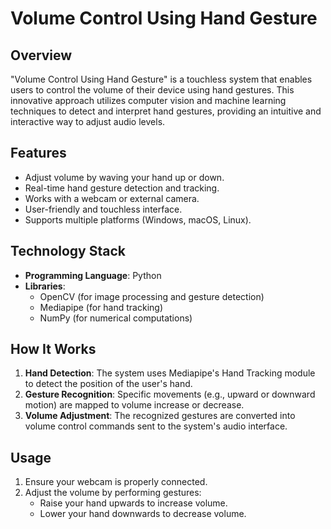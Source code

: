 # Volume Control Using Hand Gesture

## Overview
"Volume Control Using Hand Gesture" is a touchless system that enables users to control the volume of their device using hand gestures. This innovative approach utilizes computer vision and machine learning techniques to detect and interpret hand gestures, providing an intuitive and interactive way to adjust audio levels.

## Features
- Adjust volume by waving your hand up or down.
- Real-time hand gesture detection and tracking.
- Works with a webcam or external camera.
- User-friendly and touchless interface.
- Supports multiple platforms (Windows, macOS, Linux).

## Technology Stack
- **Programming Language**: Python
- **Libraries**:
  - OpenCV (for image processing and gesture detection)
  - Mediapipe (for hand tracking)
  - NumPy (for numerical computations)

 ## How It Works
1. **Hand Detection**: The system uses Mediapipe's Hand Tracking module to detect the position of the user's hand.
2. **Gesture Recognition**: Specific movements (e.g., upward or downward motion) are mapped to volume increase or decrease.
3. **Volume Adjustment**: The recognized gestures are converted into volume control commands sent to the system's audio interface.


## Usage
1. Ensure your webcam is properly connected.
2. Adjust the volume by performing gestures:
   - Raise your hand upwards to increase volume.
   - Lower your hand downwards to decrease volume.
